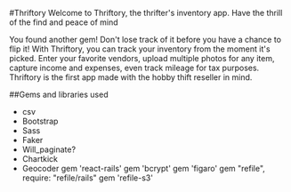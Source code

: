 #Thriftory
Welcome to Thriftory, the thrifter's inventory app.
Have the thrill of the find and peace of mind

You found another gem! Don't lose track of it before you have a chance to flip it! With Thriftory, you can track your inventory from the moment it's picked. Enter your favorite vendors, upload multiple photos for any item, capture income and expenses, even track mileage for tax purposes. Thriftory is the first app made with the hobby thift reseller in mind.

##Gems and libraries used
- csv
- Bootstrap
- Sass
- Faker
- Will_paginate?
- Chartkick
- Geocoder
gem 'react-rails'
gem 'bcrypt'
gem 'figaro'
gem "refile", require: "refile/rails"
gem 'refile-s3'
